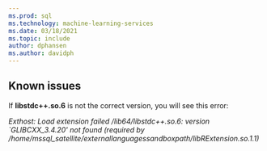 ```yaml
---
ms.prod: sql
ms.technology: machine-learning-services
ms.date: 03/18/2021
ms.topic: include
author: dphansen
ms.author: davidph
---
```

## Known issues

If **libstdc++.so.6** is not the correct version, you will see this error:

*Exthost: Load extension failed /lib64/libstdc++.so.6: version `GLIBCXX_3.4.20' not found (required by /home/mssql_satellite/externallanguagessandboxpath/libRExtension.so.1.1)*
